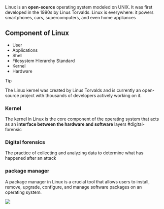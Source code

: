 Linux is an **open-source** operating system modeled on UNIX. It was first developed in the 1990s by Linus Torvalds. Linux is everywhere: it powers smartphones, cars, supercomputers, and even home appliances

## Component of Linux

- User
- Applications
- Shell
- Filesystem Hierarchy Standard
- Kernel
- Hardware


>[!tip]
>The Linux kernel was created by Linus Torvalds and is currently an open-source project with thousands of developers actively working on it.

### Kernel
The kernel in Linux is the core component of the operating system that acts as an **interface between the hardware and software** layers
#digital-forensic
### Digital forensics
The practice of collecting and analyzing data to
determine what has happened after an attack

### package manager
A package manager in Linux is a crucial tool that allows users to install, remove, upgrade, configure, and manage software packages on an operating system.

![](https://i.imgur.com/sOyPBDQ.png)
